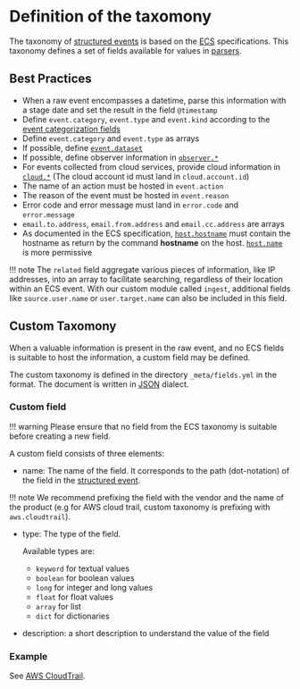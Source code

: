 # Definition of the taxomony

The taxonomy of [structured events](structured_event.md) is based on the [ECS](https://www.elastic.co/guide/en/ecs/current/ecs-reference.html) specifications. This taxonomy defines a set of fields available for values in [parsers](parser.md).

## Best Practices

- When a raw event encompasses a datetime, parse this information with a stage date and set the result in the field `@timestamp`
- Define `event.category`, `event.type` and `event.kind` according to the [event categorization fields](https://www.elastic.co/guide/en/ecs/current/ecs-category-field-values-reference.html)
- Define `event.category` and `event.type` as arrays
- If possible, define [`event.dataset`](https://www.elastic.co/guide/en/ecs/current/ecs-event.html#field-event-dataset)
- If possible, define observer information in [`observer.*`](https://www.elastic.co/guide/en/ecs/current/ecs-observer.html)
- For events collected from cloud services, provide cloud information in [`cloud.*`](https://www.elastic.co/guide/en/ecs/current/ecs-cloud.html) (The cloud account id must land in `cloud.account.id`)
- The name of an action must be hosted in `event.action`
- The reason of the event must be hosted in `event.reason`
- Error code and error message must land in `error.code` and `error.message`
- `email.to.address`, `email.from.address` and `email.cc.address` are arrays
- As documented in the ECS specification, [`host.hostname`](https://www.elastic.co/guide/en/ecs/current/ecs-host.html#field-host-hostname) must contain the hostname as return by the command **hostname** on the host. [`host.name`](https://www.elastic.co/guide/en/ecs/current/ecs-host.html#field-host-name) is more permissive

!!! note
    The `related` field aggregate various pieces of information, like IP addresses, into an array to facilitate searching, regardless of their location within an ECS event. With our custom module called `ingest`, additional fields like `source.user.name` or `user.target.name` can also be included in this field.

## Custom Taxomony

When a valuable information is present in the raw event, and no ECS fields is suitable to host the information, a custom field may be defined.

The custom taxonomy is defined in the directory `_meta/fields.yml` in the format. The document is written in [JSON](https://json.org) dialect.

### Custom field

!!! warning
	Please ensure that no field from the ECS taxonomy is suitable before creating a new field.

A custom field consists of three elements:

- name: The name of the field. It corresponds to the path (dot-notation) of the field in the [structured event](structured_event.md).

!!! note
    We recommend prefixing the field with the vendor and the name of the product (e.g for AWS cloud trail, custom taxonomy is prefixing with `aws.cloudtrail`).

- type: The type of the field.

	Available types are:

	- `keyword` for textual values
	- `boolean` for boolean values
	- `long` for integer and long values
	- `float` for float values
	- `array` for list
	- `dict` for dictionaries

- description: a short description to understand the value of the field

### Example

See [AWS CloudTrail](https://github.com/SEKOIA-IO/intake-formats/blob/main/AWS/aws-cloudtrail/_meta/fields.yml). 

